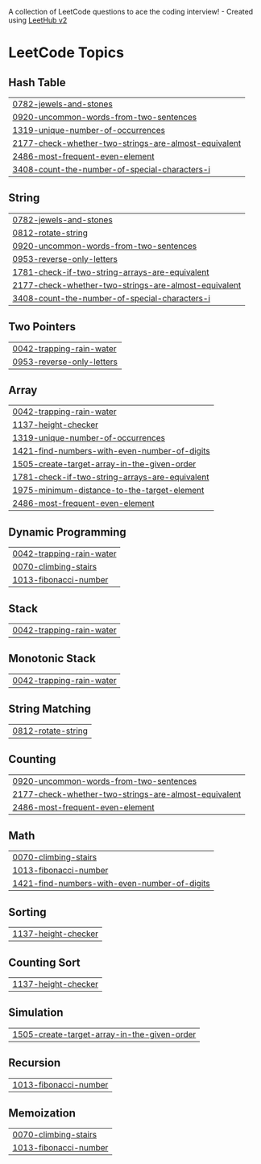 A collection of LeetCode questions to ace the coding interview! - Created using [LeetHub v2](https://github.com/arunbhardwaj/LeetHub-2.0)
<!---LeetCode Topics Start-->
# LeetCode Topics
## Hash Table
|  |
| ------- |
| [0782-jewels-and-stones](https://github.com/IYYAPPAN10R/Leetcode-Solutions/tree/master/0782-jewels-and-stones) |
| [0920-uncommon-words-from-two-sentences](https://github.com/IYYAPPAN10R/Leetcode-Solutions/tree/master/0920-uncommon-words-from-two-sentences) |
| [1319-unique-number-of-occurrences](https://github.com/IYYAPPAN10R/Leetcode-Solutions/tree/master/1319-unique-number-of-occurrences) |
| [2177-check-whether-two-strings-are-almost-equivalent](https://github.com/IYYAPPAN10R/Leetcode-Solutions/tree/master/2177-check-whether-two-strings-are-almost-equivalent) |
| [2486-most-frequent-even-element](https://github.com/IYYAPPAN10R/Leetcode-Solutions/tree/master/2486-most-frequent-even-element) |
| [3408-count-the-number-of-special-characters-i](https://github.com/IYYAPPAN10R/Leetcode-Solutions/tree/master/3408-count-the-number-of-special-characters-i) |
## String
|  |
| ------- |
| [0782-jewels-and-stones](https://github.com/IYYAPPAN10R/Leetcode-Solutions/tree/master/0782-jewels-and-stones) |
| [0812-rotate-string](https://github.com/IYYAPPAN10R/Leetcode-Solutions/tree/master/0812-rotate-string) |
| [0920-uncommon-words-from-two-sentences](https://github.com/IYYAPPAN10R/Leetcode-Solutions/tree/master/0920-uncommon-words-from-two-sentences) |
| [0953-reverse-only-letters](https://github.com/IYYAPPAN10R/Leetcode-Solutions/tree/master/0953-reverse-only-letters) |
| [1781-check-if-two-string-arrays-are-equivalent](https://github.com/IYYAPPAN10R/Leetcode-Solutions/tree/master/1781-check-if-two-string-arrays-are-equivalent) |
| [2177-check-whether-two-strings-are-almost-equivalent](https://github.com/IYYAPPAN10R/Leetcode-Solutions/tree/master/2177-check-whether-two-strings-are-almost-equivalent) |
| [3408-count-the-number-of-special-characters-i](https://github.com/IYYAPPAN10R/Leetcode-Solutions/tree/master/3408-count-the-number-of-special-characters-i) |
## Two Pointers
|  |
| ------- |
| [0042-trapping-rain-water](https://github.com/IYYAPPAN10R/Leetcode-Solutions/tree/master/0042-trapping-rain-water) |
| [0953-reverse-only-letters](https://github.com/IYYAPPAN10R/Leetcode-Solutions/tree/master/0953-reverse-only-letters) |
## Array
|  |
| ------- |
| [0042-trapping-rain-water](https://github.com/IYYAPPAN10R/Leetcode-Solutions/tree/master/0042-trapping-rain-water) |
| [1137-height-checker](https://github.com/IYYAPPAN10R/Leetcode-Solutions/tree/master/1137-height-checker) |
| [1319-unique-number-of-occurrences](https://github.com/IYYAPPAN10R/Leetcode-Solutions/tree/master/1319-unique-number-of-occurrences) |
| [1421-find-numbers-with-even-number-of-digits](https://github.com/IYYAPPAN10R/Leetcode-Solutions/tree/master/1421-find-numbers-with-even-number-of-digits) |
| [1505-create-target-array-in-the-given-order](https://github.com/IYYAPPAN10R/Leetcode-Solutions/tree/master/1505-create-target-array-in-the-given-order) |
| [1781-check-if-two-string-arrays-are-equivalent](https://github.com/IYYAPPAN10R/Leetcode-Solutions/tree/master/1781-check-if-two-string-arrays-are-equivalent) |
| [1975-minimum-distance-to-the-target-element](https://github.com/IYYAPPAN10R/Leetcode-Solutions/tree/master/1975-minimum-distance-to-the-target-element) |
| [2486-most-frequent-even-element](https://github.com/IYYAPPAN10R/Leetcode-Solutions/tree/master/2486-most-frequent-even-element) |
## Dynamic Programming
|  |
| ------- |
| [0042-trapping-rain-water](https://github.com/IYYAPPAN10R/Leetcode-Solutions/tree/master/0042-trapping-rain-water) |
| [0070-climbing-stairs](https://github.com/IYYAPPAN10R/Leetcode-Solutions/tree/master/0070-climbing-stairs) |
| [1013-fibonacci-number](https://github.com/IYYAPPAN10R/Leetcode-Solutions/tree/master/1013-fibonacci-number) |
## Stack
|  |
| ------- |
| [0042-trapping-rain-water](https://github.com/IYYAPPAN10R/Leetcode-Solutions/tree/master/0042-trapping-rain-water) |
## Monotonic Stack
|  |
| ------- |
| [0042-trapping-rain-water](https://github.com/IYYAPPAN10R/Leetcode-Solutions/tree/master/0042-trapping-rain-water) |
## String Matching
|  |
| ------- |
| [0812-rotate-string](https://github.com/IYYAPPAN10R/Leetcode-Solutions/tree/master/0812-rotate-string) |
## Counting
|  |
| ------- |
| [0920-uncommon-words-from-two-sentences](https://github.com/IYYAPPAN10R/Leetcode-Solutions/tree/master/0920-uncommon-words-from-two-sentences) |
| [2177-check-whether-two-strings-are-almost-equivalent](https://github.com/IYYAPPAN10R/Leetcode-Solutions/tree/master/2177-check-whether-two-strings-are-almost-equivalent) |
| [2486-most-frequent-even-element](https://github.com/IYYAPPAN10R/Leetcode-Solutions/tree/master/2486-most-frequent-even-element) |
## Math
|  |
| ------- |
| [0070-climbing-stairs](https://github.com/IYYAPPAN10R/Leetcode-Solutions/tree/master/0070-climbing-stairs) |
| [1013-fibonacci-number](https://github.com/IYYAPPAN10R/Leetcode-Solutions/tree/master/1013-fibonacci-number) |
| [1421-find-numbers-with-even-number-of-digits](https://github.com/IYYAPPAN10R/Leetcode-Solutions/tree/master/1421-find-numbers-with-even-number-of-digits) |
## Sorting
|  |
| ------- |
| [1137-height-checker](https://github.com/IYYAPPAN10R/Leetcode-Solutions/tree/master/1137-height-checker) |
## Counting Sort
|  |
| ------- |
| [1137-height-checker](https://github.com/IYYAPPAN10R/Leetcode-Solutions/tree/master/1137-height-checker) |
## Simulation
|  |
| ------- |
| [1505-create-target-array-in-the-given-order](https://github.com/IYYAPPAN10R/Leetcode-Solutions/tree/master/1505-create-target-array-in-the-given-order) |
## Recursion
|  |
| ------- |
| [1013-fibonacci-number](https://github.com/IYYAPPAN10R/Leetcode-Solutions/tree/master/1013-fibonacci-number) |
## Memoization
|  |
| ------- |
| [0070-climbing-stairs](https://github.com/IYYAPPAN10R/Leetcode-Solutions/tree/master/0070-climbing-stairs) |
| [1013-fibonacci-number](https://github.com/IYYAPPAN10R/Leetcode-Solutions/tree/master/1013-fibonacci-number) |
<!---LeetCode Topics End-->